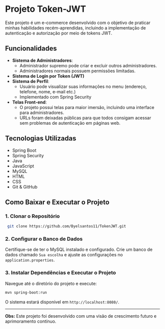 # Projeto Token-JWT

Este projeto é um e-commerce desenvolvido com o objetivo de praticar minhas habilidades recém-aprendidas, incluindo a implementação de autenticação e autorização por meio de tokens JWT.

## Funcionalidades

- **Sistema de Administradores**:
  - Administrador supremo pode criar e excluir outros administradores.
  - Administradores normais possuem permissões limitadas.
- **Sistema de Login por Token (JWT)**
- **Sistema de Perfil**:
  - Usuário pode visualizar suas informações no menu (endereço, telefone, nome, e-mail etc.)
  - Implementado com Spring Security
- **Telas Front-end**:
  - O projeto possui telas para maior imersão, incluindo uma interface para administradores.
  - URLs foram deixadas públicas para que todos consigam acessar sem problemas de autenticação em páginas web.

## Tecnologias Utilizadas

- Spring Boot
- Spring Security
- Java
- JavaScript
- MySQL
- HTML
- CSS
- Git & GitHub

## Como Baixar e Executar o Projeto

### 1. Clonar o Repositório

```bash
 git clone https://github.com/Byelsantos11/TokenJWT.git
```

### 2. Configurar o Banco de Dados

Certifique-se de ter o MySQL instalado e configurado. Crie um banco de dados chamado `Sua escolha` e ajuste as configurações no `application.properties`.

### 3. Instalar Dependências e Executar o Projeto

Navegue até o diretório do projeto e execute:

```bash
mvn spring-boot:run
```

O sistema estará disponível em `http://localhost:8080/`.

---

**Obs:** Este projeto foi desenvolvido com uma visão de crescimento futuro e aprimoramento contínuo.

